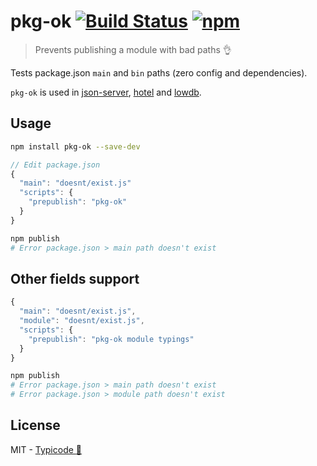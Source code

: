 # pkg-ok [![Build Status](https://travis-ci.org/typicode/pkg-ok.svg?branch=master)](https://travis-ci.org/typicode/pkg-ok) [![npm](https://img.shields.io/npm/v/pkg-ok.svg)](https://www.npmjs.com/package/pkg-ok)

> Prevents publishing a module with bad paths :ok_hand:

Tests package.json `main` and `bin` paths (zero config and dependencies).

`pkg-ok` is used in [json-server](https://github.com/typicode/json-server), [hotel](https://github.com/typicode/hotel) and [lowdb](https://github.com/typicode/lowdb).

## Usage

```sh
npm install pkg-ok --save-dev
```

```js
// Edit package.json
{
  "main": "doesnt/exist.js"
  "scripts": {
    "prepublish": "pkg-ok"
  }
}
```

```sh
npm publish
# Error package.json > main path doesn't exist
```

## Other fields support

```js
{
  "main": "doesnt/exist.js",
  "module": "doesnt/exist.js",
  "scripts": {
    "prepublish": "pkg-ok module typings"
  }
}
```

```sh
npm publish
# Error package.json > main path doesn't exist
# Error package.json > module path doesn't exist
```

## License

MIT - [Typicode :cactus:](https://github.com/typicode)
